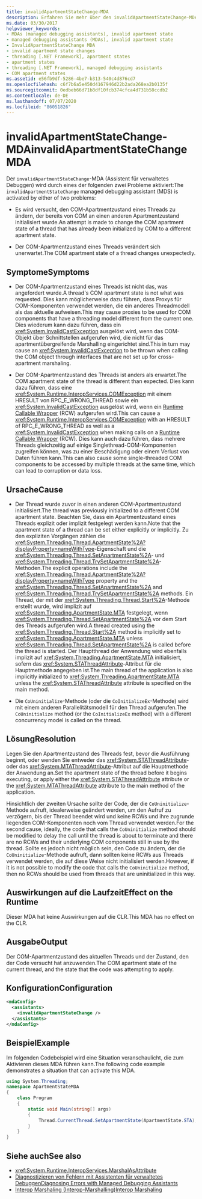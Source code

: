 ```yaml
---
title: invalidApartmentStateChange-MDA
description: Erfahren Sie mehr über den invalidApartmentStateChange-MDA (Managed Debugging Assistant) in .net, der aktiviert wird, wenn es Probleme mit dem com-Apartment Zustand gibt.
ms.date: 03/30/2017
helpviewer_keywords:
- MDAs (managed debugging assistants), invalid apartment state
- managed debugging assistants (MDAs), invalid apartment state
- InvalidApartmentStateChange MDA
- invalid apartment state changes
- threading [.NET Framework], apartment states
- apartment states
- threading [.NET Framework], managed debugging assistants
- COM apartment states
ms.assetid: e56fb9df-5286-4be7-b313-540c4d876cd7
ms.openlocfilehash: c6f7b6a5e450d4167946d22b2ada268ea2b0135f
ms.sourcegitcommit: 0edbeb66d71b8df10fcb374cfca4d731b58ccdb2
ms.contentlocale: de-DE
ms.lasthandoff: 07/07/2020
ms.locfileid: "86051826"
---
```

# <a name="invalidapartmentstatechange-mda"></a><span data-ttu-id="e8068-103">invalidApartmentStateChange-MDA</span><span class="sxs-lookup"><span data-stu-id="e8068-103">invalidApartmentStateChange MDA</span></span>
<span data-ttu-id="e8068-104">Der `invalidApartmentStateChange`-MDA (Assistent für verwaltetes Debuggen) wird durch eines der folgenden zwei Probleme aktiviert:</span><span class="sxs-lookup"><span data-stu-id="e8068-104">The `invalidApartmentStateChange` managed debugging assistant (MDS) is activated by either of two problems:</span></span>  
  
- <span data-ttu-id="e8068-105">Es wird versucht, den COM-Apartmentzustand eines Threads zu ändern, der bereits von COM an einen anderen Apartmentzustand initialisiert wurde.</span><span class="sxs-lookup"><span data-stu-id="e8068-105">An attempt is made to change the COM apartment state of a thread that has already been initialized by COM to a different apartment state.</span></span>  
  
- <span data-ttu-id="e8068-106">Der COM-Apartmentzustand eines Threads verändert sich unerwartet.</span><span class="sxs-lookup"><span data-stu-id="e8068-106">The COM apartment state of a thread changes unexpectedly.</span></span>  
  
## <a name="symptoms"></a><span data-ttu-id="e8068-107">Symptome</span><span class="sxs-lookup"><span data-stu-id="e8068-107">Symptoms</span></span>  
  
- <span data-ttu-id="e8068-108">Der COM-Apartmentzustand eines Threads ist nicht das, was angefordert wurde.</span><span class="sxs-lookup"><span data-stu-id="e8068-108">A thread's COM apartment state is not what was requested.</span></span> <span data-ttu-id="e8068-109">Dies kann möglicherweise dazu führen, dass Proxys für COM-Komponenten verwendet werden, die ein anderes Threadmodell als das aktuelle aufweisen.</span><span class="sxs-lookup"><span data-stu-id="e8068-109">This may cause proxies to be used for COM components that have a threading model different from the current one.</span></span> <span data-ttu-id="e8068-110">Dies wiederum kann dazu führen, dass ein <xref:System.InvalidCastException> ausgelöst wird, wenn das COM-Objekt über Schnittstellen aufgerufen wird, die nicht für das apartmentübergreifende Marshalling eingerichtet sind.</span><span class="sxs-lookup"><span data-stu-id="e8068-110">This in turn may cause an <xref:System.InvalidCastException> to be thrown when calling the COM object through interfaces that are not set up for cross-apartment marshaling.</span></span>  
  
- <span data-ttu-id="e8068-111">Der COM-Apartmentzustand des Threads ist anders als erwartet.</span><span class="sxs-lookup"><span data-stu-id="e8068-111">The COM apartment state of the thread is different than expected.</span></span> <span data-ttu-id="e8068-112">Dies kann dazu führen, dass eine <xref:System.Runtime.InteropServices.COMException> mit einem HRESULT von RPC_E_WRONG_THREAD sowie ein <xref:System.InvalidCastException> ausgelöst wird, wenn ein [Runtime Callable Wrapper](../../standard/native-interop/runtime-callable-wrapper.md) (RCW) aufgerufen wird.</span><span class="sxs-lookup"><span data-stu-id="e8068-112">This can cause a <xref:System.Runtime.InteropServices.COMException> with an HRESULT of RPC_E_WRONG_THREAD as well as a <xref:System.InvalidCastException> when making calls on a [Runtime Callable Wrapper](../../standard/native-interop/runtime-callable-wrapper.md) (RCW).</span></span> <span data-ttu-id="e8068-113">Dies kann auch dazu führen, dass mehrere Threads gleichzeitig auf einige Singlethread-COM-Komponenten zugreifen können, was zu einer Beschädigung oder einem Verlust von Daten führen kann.</span><span class="sxs-lookup"><span data-stu-id="e8068-113">This can also cause some single-threaded COM components to be accessed by multiple threads at the same time, which can lead to corruption or data loss.</span></span>  
  
## <a name="cause"></a><span data-ttu-id="e8068-114">Ursache</span><span class="sxs-lookup"><span data-stu-id="e8068-114">Cause</span></span>  
  
- <span data-ttu-id="e8068-115">Der Thread wurde zuvor in einen anderen COM-Apartmentzustand initialisiert.</span><span class="sxs-lookup"><span data-stu-id="e8068-115">The thread was previously initialized to a different COM apartment state.</span></span> <span data-ttu-id="e8068-116">Beachten Sie, dass ein Apartmentzustand eines Threads explizit oder implizit festgelegt werden kann.</span><span class="sxs-lookup"><span data-stu-id="e8068-116">Note that the apartment state of a thread can be set either explicitly or implicitly.</span></span> <span data-ttu-id="e8068-117">Zu den expliziten Vorgängen zählen die <xref:System.Threading.Thread.ApartmentState%2A?displayProperty=nameWithType>-Eigenschaft und die <xref:System.Threading.Thread.SetApartmentState%2A>- und <xref:System.Threading.Thread.TrySetApartmentState%2A>-Methoden.</span><span class="sxs-lookup"><span data-stu-id="e8068-117">The explicit operations include the <xref:System.Threading.Thread.ApartmentState%2A?displayProperty=nameWithType> property and the <xref:System.Threading.Thread.SetApartmentState%2A> and <xref:System.Threading.Thread.TrySetApartmentState%2A> methods.</span></span> <span data-ttu-id="e8068-118">Ein Thread, der mit der <xref:System.Threading.Thread.Start%2A>-Methode erstellt wurde, wird implizit auf <xref:System.Threading.ApartmentState.MTA> festgelegt, wenn <xref:System.Threading.Thread.SetApartmentState%2A> vor dem Start des Threads aufgerufen wird.</span><span class="sxs-lookup"><span data-stu-id="e8068-118">A thread created using the <xref:System.Threading.Thread.Start%2A> method is implicitly set to <xref:System.Threading.ApartmentState.MTA> unless <xref:System.Threading.Thread.SetApartmentState%2A> is called before the thread is started.</span></span> <span data-ttu-id="e8068-119">Der Hauptthread der Anwendung wird ebenfalls implizit auf <xref:System.Threading.ApartmentState.MTA> initialisiert, sofern das <xref:System.STAThreadAttribute>-Attribut für die Hauptmethode angegeben ist.</span><span class="sxs-lookup"><span data-stu-id="e8068-119">The main thread of the application is also implicitly initialized to <xref:System.Threading.ApartmentState.MTA> unless the <xref:System.STAThreadAttribute> attribute is specified on the main method.</span></span>  
  
- <span data-ttu-id="e8068-120">Die `CoUninitialize`-Methode (oder die `CoInitializeEx`-Methode) wird mit einem anderen Parallelitätsmodell für den Thread aufgerufen.</span><span class="sxs-lookup"><span data-stu-id="e8068-120">The `CoUninitialize` method (or the `CoInitializeEx` method) with a different concurrency model is called on the thread.</span></span>  
  
## <a name="resolution"></a><span data-ttu-id="e8068-121">Lösung</span><span class="sxs-lookup"><span data-stu-id="e8068-121">Resolution</span></span>  
 <span data-ttu-id="e8068-122">Legen Sie den Apartmentzustand des Threads fest, bevor die Ausführung beginnt, oder wenden Sie entweder das <xref:System.STAThreadAttribute>- oder das <xref:System.MTAThreadAttribute>-Attribut auf die Hauptmethode der Anwendung an.</span><span class="sxs-lookup"><span data-stu-id="e8068-122">Set the apartment state of the thread before it begins executing, or apply either the <xref:System.STAThreadAttribute> attribute or the <xref:System.MTAThreadAttribute> attribute to the main method of the application.</span></span>  
  
 <span data-ttu-id="e8068-123">Hinsichtlich der zweiten Ursache sollte der Code, der die `CoUninitialize`-Methode aufruft, idealerweise geändert werden, um den Aufruf zu verzögern, bis der Thread beendet wird und keine RCWs und ihre zugrunde liegenden COM-Komponenten noch vom Thread verwendet werden.</span><span class="sxs-lookup"><span data-stu-id="e8068-123">For the second cause, ideally, the code that calls the `CoUninitialize` method should be modified to delay the call until the thread is about to terminate and there are no RCWs and their underlying COM components still in use by the thread.</span></span> <span data-ttu-id="e8068-124">Sollte es jedoch nicht möglich sein, den Code zu ändern, der die `CoUninitialize`-Methode aufruft, dann sollten keine RCWs aus Threads verwendet werden, die auf diese Weise nicht initialisiert werden.</span><span class="sxs-lookup"><span data-stu-id="e8068-124">However, if it is not possible to modify the code that calls the `CoUninitialize` method, then no RCWs should be used from threads that are uninitialized in this way.</span></span>  
  
## <a name="effect-on-the-runtime"></a><span data-ttu-id="e8068-125">Auswirkungen auf die Laufzeit</span><span class="sxs-lookup"><span data-stu-id="e8068-125">Effect on the Runtime</span></span>  
 <span data-ttu-id="e8068-126">Dieser MDA hat keine Auswirkungen auf die CLR.</span><span class="sxs-lookup"><span data-stu-id="e8068-126">This MDA has no effect on the CLR.</span></span>  
  
## <a name="output"></a><span data-ttu-id="e8068-127">Ausgabe</span><span class="sxs-lookup"><span data-stu-id="e8068-127">Output</span></span>  
 <span data-ttu-id="e8068-128">Der COM-Apartmentzustand des aktuellen Threads und der Zustand, den der Code versucht hat anzuwenden.</span><span class="sxs-lookup"><span data-stu-id="e8068-128">The COM apartment state of the current thread, and the state that the code was attempting to apply.</span></span>  
  
## <a name="configuration"></a><span data-ttu-id="e8068-129">Konfiguration</span><span class="sxs-lookup"><span data-stu-id="e8068-129">Configuration</span></span>  
  
```xml  
<mdaConfig>  
  <assistants>  
    <invalidApartmentStateChange />  
  </assistants>  
</mdaConfig>  
```  
  
## <a name="example"></a><span data-ttu-id="e8068-130">Beispiel</span><span class="sxs-lookup"><span data-stu-id="e8068-130">Example</span></span>  
 <span data-ttu-id="e8068-131">Im folgenden Codebeispiel wird eine Situation veranschaulicht, die zum Aktivieren dieses MDA führen kann.</span><span class="sxs-lookup"><span data-stu-id="e8068-131">The following code example demonstrates a situation that can activate this MDA.</span></span>  
  
```csharp
using System.Threading;  
namespace ApartmentStateMDA  
{  
    class Program  
    {  
        static void Main(string[] args)  
        {  
            Thread.CurrentThread.SetApartmentState(ApartmentState.STA);  
        }  
    }  
}  
```  
  
## <a name="see-also"></a><span data-ttu-id="e8068-132">Siehe auch</span><span class="sxs-lookup"><span data-stu-id="e8068-132">See also</span></span>

- <xref:System.Runtime.InteropServices.MarshalAsAttribute>
- [<span data-ttu-id="e8068-133">Diagnostizieren von Fehlern mit Assistenten für verwaltetes Debuggen</span><span class="sxs-lookup"><span data-stu-id="e8068-133">Diagnosing Errors with Managed Debugging Assistants</span></span>](diagnosing-errors-with-managed-debugging-assistants.md)
- [<span data-ttu-id="e8068-134">Interop Marshaling (Interop-Marshalling)</span><span class="sxs-lookup"><span data-stu-id="e8068-134">Interop Marshaling</span></span>](../interop/interop-marshaling.md)
